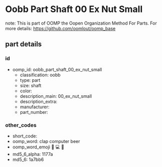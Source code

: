 # Oobb Part Shaft 00 Ex Nut Small  

note: This is part of OOMP the Oopen Organization Method For Parts. For more details: https://github.com/oomlout/oomp_base

##  part details





### id
* oomp_id: oobb_part_shaft_00_ex_nut_small
  * classification: oobb
  * type: part
  * size: shaft
  * color: 
  * description_main: 00_ex_nut_small
  * description_extra: 
  * manufacturer: 
  * part_number: 

### other_codes
* short_code: 
* oomp_word: clap computer beer
* oomp_word_emoji :clap: :computer: :beer:
* md5_6_alpha: 1177a
* md5_6: 1a7bb6